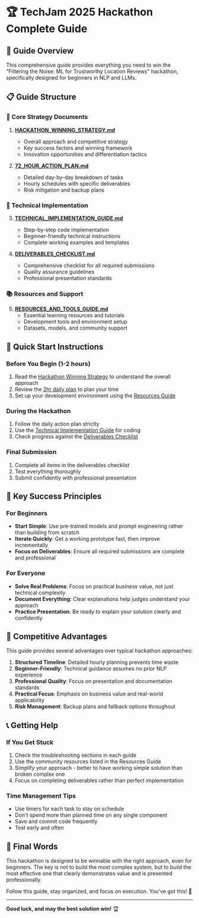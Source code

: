 # 🏆 TechJam 2025 Hackathon Complete Guide

## 📖 Guide Overview

This comprehensive guide provides everything you need to win the "Filtering the Noise: ML for Trustworthy Location Reviews" hackathon, specifically designed for beginners in NLP and LLMs.

## 📋 Guide Structure

### 🎯 Core Strategy Documents

1. **[HACKATHON_WINNING_STRATEGY.md](./HACKATHON_WINNING_STRATEGY.md)**

   - Overall approach and competitive strategy
   - Key success factors and winning framework
   - Innovation opportunities and differentiation tactics

2. **[72_HOUR_ACTION_PLAN.md](./72_HOUR_ACTION_PLAN.md)**
   - Detailed day-by-day breakdown of tasks
   - Hourly schedules with specific deliverables
   - Risk mitigation and backup plans

### 🔧 Technical Implementation

3. **[TECHNICAL_IMPLEMENTATION_GUIDE.md](./TECHNICAL_IMPLEMENTATION_GUIDE.md)**

   - Step-by-step code implementation
   - Beginner-friendly technical instructions
   - Complete working examples and templates

4. **[DELIVERABLES_CHECKLIST.md](./DELIVERABLES_CHECKLIST.md)**
   - Comprehensive checklist for all required submissions
   - Quality assurance guidelines
   - Professional presentation standards

### 📚 Resources and Support

5. **[RESOURCES_AND_TOOLS_GUIDE.md](./RESOURCES_AND_TOOLS_GUIDE.md)**
   - Essential learning resources and tutorials
   - Development tools and environment setup
   - Datasets, models, and community support

## 🚀 Quick Start Instructions

### Before You Begin (1-2 hours)

1. Read the [Hackathon Winning Strategy](./HACKATHON_WINNING_STRATEGY.md) to understand the overall approach
2. Review the [2hr daily plan](./SIMPLIFIED_2HR_DAILY_PLAN.md) to plan your time
3. Set up your development environment using the [Resources Guide](./RESOURCES_AND_TOOLS_GUIDE.md)

### During the Hackathon

1. Follow the daily action plan strictly
2. Use the [Technical Implementation Guide](./TECHNICAL_IMPLEMENTATION_GUIDE.md) for coding
3. Check progress against the [Deliverables Checklist](./DELIVERABLES_CHECKLIST.md)

### Final Submission

1. Complete all items in the deliverables checklist
2. Test everything thoroughly
3. Submit confidently with professional presentation

## 🎯 Key Success Principles

### For Beginners

- **Start Simple**: Use pre-trained models and prompt engineering rather than building from scratch
- **Iterate Quickly**: Get a working prototype fast, then improve incrementally
- **Focus on Deliverables**: Ensure all required submissions are complete and professional

### For Everyone

- **Solve Real Problems**: Focus on practical business value, not just technical complexity
- **Document Everything**: Clear explanations help judges understand your approach
- **Practice Presentation**: Be ready to explain your solution clearly and confidently

## 🏅 Competitive Advantages

This guide provides several advantages over typical hackathon approaches:

1. **Structured Timeline**: Detailed hourly planning prevents time waste
2. **Beginner-Friendly**: Technical guidance assumes no prior NLP experience
3. **Professional Quality**: Focus on presentation and documentation standards
4. **Practical Focus**: Emphasis on business value and real-world applicability
5. **Risk Management**: Backup plans and fallback options throughout

## 📞 Getting Help

### If You Get Stuck

1. Check the troubleshooting sections in each guide
2. Use the community resources listed in the Resources Guide
3. Simplify your approach - better to have working simple solution than broken complex one
4. Focus on completing deliverables rather than perfect implementation

### Time Management Tips

- Use timers for each task to stay on schedule
- Don't spend more than planned time on any single component
- Save and commit code frequently
- Test early and often

## 🎉 Final Words

This hackathon is designed to be winnable with the right approach, even for beginners. The key is not to build the most complex system, but to build the most effective one that clearly demonstrates value and is presented professionally.

Follow this guide, stay organized, and focus on execution. You've got this! 🚀

---

**Good luck, and may the best solution win!** 🏆
